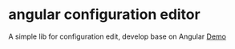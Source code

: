 # angular configuration editor

A simple lib for configuration edit, develop base on Angular
[Demo](https://mrhuangjser.github.io/ng-configuration-editor/dist/configuration-editor)
